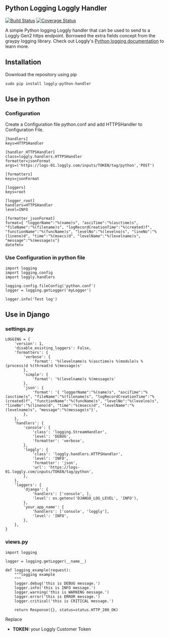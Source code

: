 Python Logging Loggly Handler
-----------------------------

[![Build Status](https://travis-ci.org/psquickitjayant/loggly-python-handler.png?branch=master)](https://travis-ci.org/psquickitjayant/loggly-python-handler) [![Coverage Status](https://coveralls.io/repos/psquickitjayant/loggly-python-handler/badge.svg)](https://coveralls.io/r/psquickitjayant/loggly-python-handler)

A simple Python logging Loggly handler that can be used to send to a Loggly Gen2 https endpoint. Borrowed the extra fields concept from the graypy logging library. Check out Loggly's [Python logging documentation](https://www.loggly.com/docs/python-http/) to learn more.

## Installation
Download the repository using pip

    sudo pip install loggly-python-handler

## Use in python
### Configuration

Create a Configuration file python.conf and add HTTPSHandler to Configuration File.

    [handlers]
    keys=HTTPSHandler

    [handler_HTTPSHandler]
    class=loggly.handlers.HTTPSHandler
    formatter=jsonFormat
    args=('https://logs-01.loggly.com/inputs/TOKEN/tag/python','POST')

    [formatters]
    keys=jsonFormat

    [loggers]
    keys=root

    [logger_root]
    handlers=HTTPSHandler
    level=INFO

    [formatter_jsonFormat]
    format={ "loggerName":"%(name)s", "asciTime":"%(asctime)s", "fileName":"%(filename)s", "logRecordCreationTime":"%(created)f", "functionName":"%(funcName)s", "levelNo":"%(levelno)s", "lineNo":"%(lineno)d", "time":"%(msecs)d", "levelName":"%(levelname)s", "message":"%(message)s"}
    datefmt=

### Use Configuration in python file

    import logging
    import logging.config
    import loggly.handlers

    logging.config.fileConfig('python.conf')
    logger = logging.getLogger('myLogger')

    logger.info('Test log')

## Use in Django

### settings.py

    LOGGING = {
        'version': 1,
        'disable_existing_loggers': False,
        'formatters': {
            'verbose': {
                'format': '%(levelname)s %(asctime)s %(module)s %(process)d %(thread)d %(message)s'
            },
            'simple': {
                'format': '%(levelname)s %(message)s'
            },
            'json': {
                'format': '{ "loggerName":"%(name)s", "asciTime":"%(asctime)s", "fileName":"%(filename)s", "logRecordCreationTime":"%(created)f", "functionName":"%(funcName)s", "levelNo":"%(levelno)s", "lineNo":"%(lineno)d", "time":"%(msecs)d", "levelName":"%(levelname)s", "message":"%(message)s"}',
            },
        },
        'handlers': {
            'console': {
                'class': 'logging.StreamHandler',
                'level': 'DEBUG',
                'formatter': 'verbose',
            },
            'loggly': {
                'class': 'loggly.handlers.HTTPSHandler',
                'level': 'INFO',
                'formatter': 'json',
                'url': 'https://logs-01.loggly.com/inputs/TOKEN/tag/python',
            },
        },
        'loggers': {
            'django': {
                'handlers': ['console', ],
                'level': os.getenv('DJANGO_LOG_LEVEL', 'INFO'),
            },
            'your_app_name': {
                'handlers': ['console', 'loggly'],
                'level': 'INFO',
            },
        },
    }

### views.py

    import logging

    logger = logging.getLogger(__name__)

    def logging_example(request):
        """logging example
        """
        logger.debug('this is DEBUG message.')
        logger.info('this is INFO message.')
        logger.warning('this is WARNING message.')
        logger.error('this is ERROR message.')
        logger.critical('this is CRITICAL message.')

        return Response({}, status=status.HTTP_200_OK)

Replace
<ul>
<li><strong>TOKEN: </strong>your Loggly Customer Token</li>
</ul>
